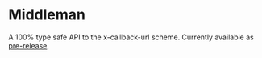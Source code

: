 # Middleman
A 100% type safe API to the x-callback-url scheme. Currently available as [pre-release](https://github.com/ValentinWalter/Middleman/tree/pre-release).
